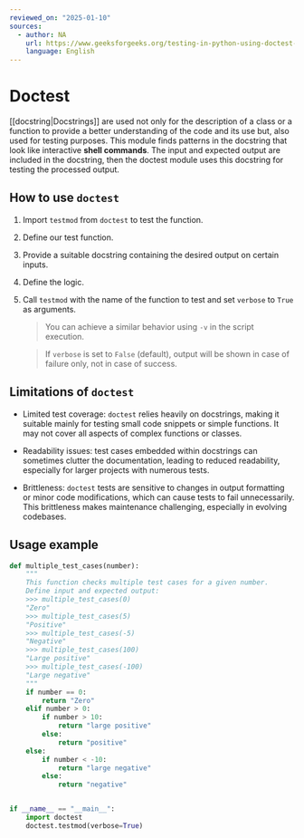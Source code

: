 ```yaml
---
reviewed_on: "2025-01-10"
sources:
  - author: NA
    url: https://www.geeksforgeeks.org/testing-in-python-using-doctest-module
    language: English
---
```


# Doctest

[[docstring|Docstrings]] are used not only for the description of a class or a function to provide a better understanding of the code and its use but, also used for testing purposes. This module finds patterns in the docstring that look like interactive **shell commands**. The input and expected output are included in the docstring, then the doctest module uses this docstring for testing the processed output.

## How to use `doctest`

1. Import `testmod` from `doctest` to test the function.

2. Define our test function.

3. Provide a suitable docstring containing the desired output on certain inputs.

4. Define the logic.

5. Call `testmod` with the name of the function to test and set `verbose` to `True` as arguments.

	> You can achieve a similar behavior using `-v` in the script execution.

	> If `verbose` is set to `False` (default), output will be shown in case of failure only, not in case of success.

## Limitations of `doctest`

- Limited test coverage: `doctest` relies heavily on docstrings, making it suitable mainly for testing small code snippets or simple functions. It may not cover all aspects of complex functions or classes.

- Readability issues: test cases embedded within docstrings can sometimes clutter the documentation, leading to reduced readability, especially for larger projects with numerous tests.

- Brittleness: `doctest` tests are sensitive to changes in output formatting or minor code modifications, which can cause tests to fail unnecessarily. This brittleness makes maintenance challenging, especially in evolving codebases.

## Usage example

```python
def multiple_test_cases(number):
	"""
	This function checks multiple test cases for a given number.
	Define input and expected output:
	>>> multiple_test_cases(0)
	"Zero"
	>>> multiple_test_cases(5)
	"Positive"
	>>> multiple_test_cases(-5)
	"Negative"
	>>> multiple_test_cases(100)
	"Large positive"
	>>> multiple_test_cases(-100)
	"Large negative"
	"""
	if number == 0:
		return "Zero"
	elif number > 0:
		if number > 10:
			return "large positive"
		else:
			return "positive"
	else:
		if number < -10:
			return "large negative"
		else:
			return "negative"


if __name__ == "__main__":
	import doctest
	doctest.testmod(verbose=True)
```
